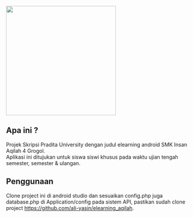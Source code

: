 [<img width="300px" src="https://raw.githubusercontent.com/julesbond007/Android-Jigsaw-Puzzle/master/docs/google-play-badge.png">](https://play.google.com/store/apps/details?id=sch.id.sanqi4.elearning)

## Apa ini ?

Projek Skripsi Pradita University dengan judul elearning android SMK Insan Aqilah 4 Grogol.<br>
Aplikasi ini ditujukan untuk siswa siswi khusus pada waktu ujian tengah semester, semester & ulangan.

## Penggunaan

Clone project ini di android studio dan sesuaikan config.php juga database.php di Application/config pada sistem API, pastikan sudah clone project https://github.com/ali-yasin/elearning_aqilah.
